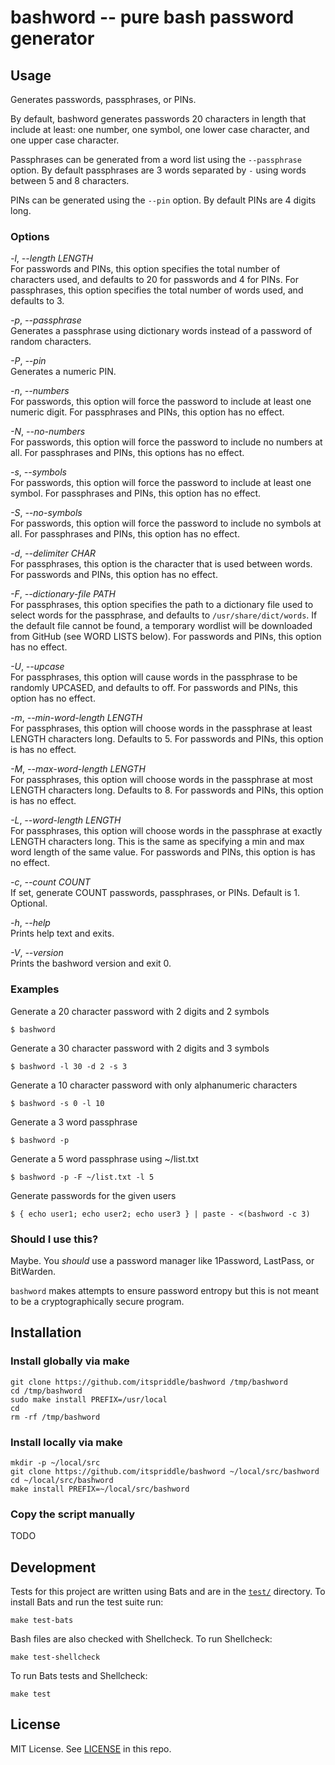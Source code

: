 # bashword -- pure bash password generator

## Usage

Generates passwords, passphrases, or PINs.

By default, bashword generates passwords 20 characters in length that include
at least: one number, one symbol, one lower case character, and one upper case
character.

Passphrases can be generated from a word list using the `--passphrase` option.
By default passphrases are 3 words separated by `-` using words between 5 and
8 characters.

PINs can be generated using the `--pin` option. By default PINs are 4 digits
long.

### Options

*-l*, *--length LENGTH*  
    For passwords and PINs, this option specifies the total number of
    characters used, and defaults to 20 for passwords and 4 for PINs. For
    passphrases, this option specifies the total number of words used, and
    defaults to 3.

*-p*, *--passphrase*  
    Generates a passphrase using dictionary words instead of a password of
    random characters.

*-P*, *--pin*  
    Generates a numeric PIN.

*-n*, *--numbers*  
    For passwords, this option will force the password to include at least
    one numeric digit. For passphrases and PINs, this option has no
    effect.

*-N*, *--no-numbers*  
    For passwords, this option will force the password to include no
    numbers at all. For passphrases and PINs, this options has no effect.

*-s*, *--symbols*  
    For passwords, this option will force the password to include at least
    one symbol. For passphrases and PINs, this option has no effect.

*-S*, *--no-symbols*  
    For passwords, this option will force the password to include no
    symbols at all. For passphrases and PINs, this option has no effect.

*-d*, *--delimiter CHAR*  
    For passphrases, this option is the character that is used between
    words. For passwords and PINs, this option has no effect.

*-F*, *--dictionary-file PATH*  
    For passphrases, this option specifies the path to a dictionary file
    used to select words for the passphrase, and defaults to
    `/usr/share/dict/words`. If the default file cannot be found, a
    temporary wordlist will be downloaded from GitHub (see WORD LISTS
    below). For passwords and PINs, this option has no effect.

*-U*, *--upcase*  
    For passphrases, this option will cause words in the passphrase to be
    randomly UPCASED, and defaults to off. For passwords and PINs, this
    option has no effect.

*-m*, *--min-word-length LENGTH*  
    For passphrases, this option will choose words in the passphrase at
    least LENGTH characters long. Defaults to 5. For passwords and PINs,
    this option is has no effect.

*-M*, *--max-word-length LENGTH*  
    For passphrases, this option will choose words in the passphrase at
    most LENGTH characters long. Defaults to 8. For passwords and PINs,
    this option is has no effect.

*-L*, *--word-length LENGTH*  
    For passphrases, this option will choose words in the passphrase at
    exactly LENGTH characters long. This is the same as specifying a min
    and max word length of the same value. For passwords and PINs, this
    option is has no effect.

*-c*, *--count COUNT*  
    If set, generate COUNT passwords, passphrases, or PINs. Default is 1.
    Optional.

*-h*, *--help*  
    Prints help text and exits.

*-V*, *--version*  
    Prints the bashword version and exit 0.

### Examples

Generate a 20 character password with 2 digits and 2 symbols

    $ bashword

Generate a 30 character password with 2 digits and 3 symbols

    $ bashword -l 30 -d 2 -s 3

Generate a 10 character password with only alphanumeric characters

    $ bashword -s 0 -l 10

Generate a 3 word passphrase

    $ bashword -p

Generate a 5 word passphrase using ~/list.txt

    $ bashword -p -F ~/list.txt -l 5

Generate passwords for the given users

    $ { echo user1; echo user2; echo user3 } | paste - <(bashword -c 3)

### Should I use this?

Maybe. You _should_ use a password manager like 1Password, LastPass, or
BitWarden.

`bashword` makes attempts to ensure password entropy but this is not meant to
be a cryptographically secure program.

## Installation

### Install globally via make

    git clone https://github.com/itspriddle/bashword /tmp/bashword
    cd /tmp/bashword
    sudo make install PREFIX=/usr/local
    cd 
    rm -rf /tmp/bashword

### Install locally via make

    mkdir -p ~/local/src
    git clone https://github.com/itspriddle/bashword ~/local/src/bashword
    cd ~/local/src/bashword
    make install PREFIX=~/local/src/bashword

### Copy the script manually

TODO


## Development

Tests for this project are written using Bats and are in the [`test/`](./test)
directory. To install Bats and run the test suite run:

```
make test-bats
```

Bash files are also checked with Shellcheck. To run Shellcheck:

```
make test-shellcheck
```

To run Bats tests and Shellcheck:

```
make test
```

## License

MIT License. See [LICENSE](./LICENSE) in this repo.
